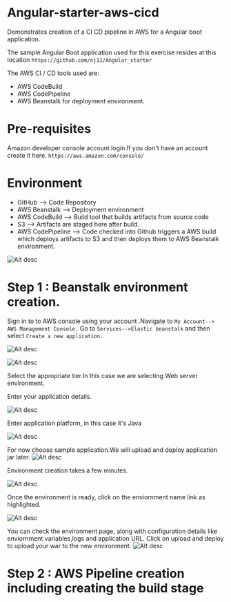 # Angular-starter-aws-cicd
Demonstrates creation of  a CI CD pipeline in AWS for a Angular boot application.

The sample Angular Boot application used for this exercise resides at this location
```https://github.com/nj11/Angular_starter```

The AWS CI / CD tools used  are:
 * AWS CodeBuild
 * AWS CodePipeline 
 * AWS Beanstalk for deployment environment.


# Pre-requisites
Amazon developer console account login.If you don't have an account create it here.
```https://aws.amazon.com/console/```


# Environment

* GitHub --> Code Repository
* AWS Beanstalk --> Deployment environment
* AWS CodeBuild --> Build tool that builds artifacts from source code
* S3 --> Artifacts are staged here after build.
* AWS CodePipeline --> Code checked into Github triggers a AWS build which deploys artifacts to S3 and then deploys them to AWS Beanstalk environment.


![Alt desc](https://github.com/nj11/Angular-starter-aws-cicd/blob/master/screenshots/highleveldiagram.png)

# Step 1 : Beanstalk environment creation.

Sign in to to AWS console using your account .Navigate to ```My Account--> AWS Management Console.```
Go to  ```Services-->Elastic beanstalk```   and then select ```Create a new application.```
       
![Alt desc](https://github.com/nj11/Angular_starter/blob/master/screenshots/aws1.png)


![Alt desc](https://github.com/nj11/Angular_starter/blob/master/screenshots/aws2.png)

Select the appropriate tier.In this case we are selecting Web server environment.

Enter your application details.

![Alt desc](https://github.com/nj11/Angular_starter/blob/master/screenshots/aws3.png)

Enter application platform, in this case it's Java

![Alt desc](https://github.com/nj11/Angular_starter/blob/master/screenshots/aws4.png)

For now choose sample application.We will upload and deploy application jar later.
![Alt desc](https://github.com/nj11/Angular_starter/blob/master/screenshots/aws5.png)

Environment creation takes a few minutes.

![Alt desc](https://github.com/nj11/Angular_starter/blob/master/screenshots/aws6.png)

Once the environment is ready, click on the enviornment name link as highlighted.

![Alt desc](https://github.com/nj11/Angular_starter/blob/master/screenshots/aws7.png)

You can check the environment page, along with configuration details like enviornment variables,logs and application URL.
Click on upload and deploy to upload your war to the new environment.
![Alt desc](https://github.com/nj11/Angular_starter/blob/master/screenshots/aws8.png)

# Step 2 : AWS Pipeline creation including creating the build stage

